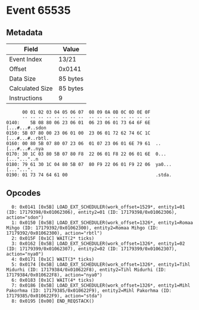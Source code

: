 # Event 65535

## Metadata

| Field           | Value    |
|-----------------|----------|
| Event Index     | 13/21    |
| Offset          | 0x0141   |
| Data Size       | 85 bytes |
| Calculated Size | 85 bytes |
| Instructions    | 9        |

```
      00 01 02 03 04 05 06 07  08 09 0A 0B 0C 0D 0E 0F
      -- -- -- -- -- -- -- --  -- -- -- -- -- -- -- --
0140:    5B 08 80 06 23 06 01  06 23 06 01 73 64 6F 6E   [...#...#..sdon
0150: 5B 07 80 00 23 06 01 00  23 06 01 72 62 74 6C 1C  [...#...#..rbtl.
0160: 00 80 5B 07 80 07 23 06  01 07 23 06 01 6E 79 61  ..[...#...#..nya
0170: 30 1C 03 80 5B 07 80 F8  22 06 01 F8 22 06 01 6E  0...[..."..."..n
0180: 79 61 30 1C 04 80 5B 07  80 F9 22 06 01 F9 22 06  ya0...[..."...".
0190: 01 73 74 64 61 00                                 .stda.          
```

## Opcodes

```
  0: 0x0141 [0x5B] LOAD_EXT_SCHEDULER(work_offset=1529*, entity1=01 (ID: 17179398/0x01062306), entity2=01 (ID: 17179398/0x01062306), action="sdon")
  1: 0x0150 [0x5B] LOAD_EXT_SCHEDULER(work_offset=1326*, entity1=Romaa Mihgo (ID: 17179392/0x01062300), entity2=Romaa Mihgo (ID: 17179392/0x01062300), action="rbtl")
  2: 0x015F [0x1C] WAIT(2* ticks)
  3: 0x0162 [0x5B] LOAD_EXT_SCHEDULER(work_offset=1326*, entity1=02 (ID: 17179399/0x01062307), entity2=02 (ID: 17179399/0x01062307), action="nya0")
  4: 0x0171 [0x1C] WAIT(3* ticks)
  5: 0x0174 [0x5B] LOAD_EXT_SCHEDULER(work_offset=1326*, entity1=Tihl Midurhi (ID: 17179384/0x010622F8), entity2=Tihl Midurhi (ID: 17179384/0x010622F8), action="nya0")
  6: 0x0183 [0x1C] WAIT(4* ticks)
  7: 0x0186 [0x5B] LOAD_EXT_SCHEDULER(work_offset=1326*, entity1=Mihl Pakorhma (ID: 17179385/0x010622F9), entity2=Mihl Pakorhma (ID: 17179385/0x010622F9), action="stda")
  8: 0x0195 [0x00] END_REQSTACK()
```

